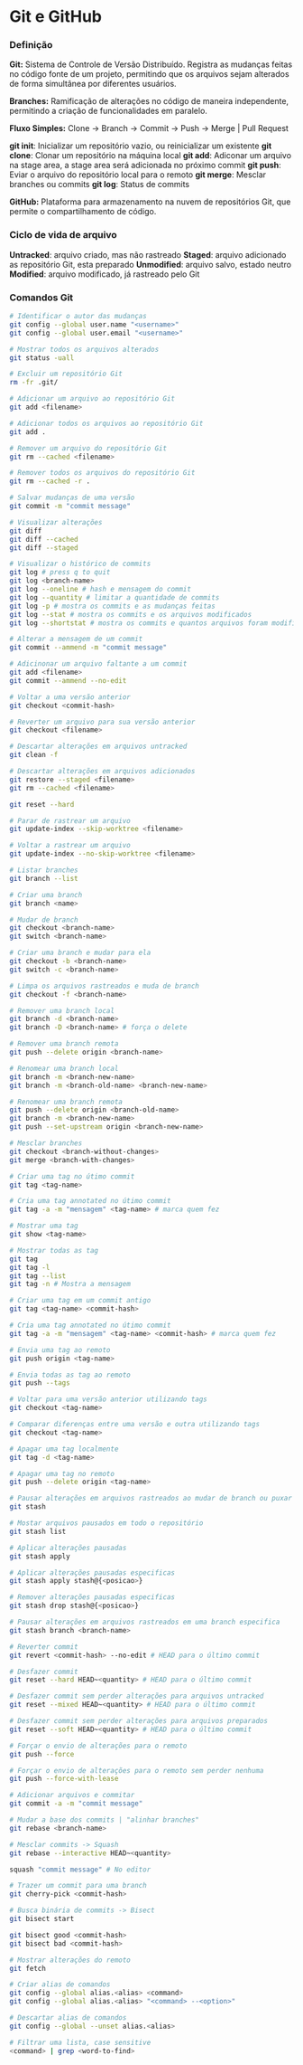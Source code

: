 # Git e GitHub

### Definição

**Git:** Sistema de Controle de Versão Distribuído. Registra as mudanças feitas no código fonte de um projeto, permitindo que os arquivos sejam alterados de forma simultânea por diferentes usuários. 

**Branches:** Ramificação de alterações no código de maneira independente, permitindo a criação de funcionalidades em paralelo.

**Fluxo Simples:** Clone → Branch → Commit → Push → Merge | Pull Request

**git init**: Inicializar um repositório vazio, ou reinicializar um existente
**git clone**: Clonar um repositório na máquina local
**git add**: Adiconar um arquivo na stage area, a stage area será adicionada no próximo commit
**git push**: Eviar o arquivo do repositório local para o remoto
**git merge**: Mesclar branches ou commits
**git log**: Status de commits

**GitHub:** Plataforma para armazenamento na nuvem de repositórios Git, que permite o compartilhamento de código.

### Ciclo de vida de arquivo

**Untracked**: arquivo criado, mas não rastreado
**Staged**: arquivo adicionado as repositório Git, esta preparado
**Unmodified**: arquivo salvo, estado neutro
**Modified**: arquivo modificado, já rastreado pelo Git

### Comandos Git

```bash
# Identificar o autor das mudanças
git config --global user.name "<username>"
git config --global user.email "<username>"

# Mostrar todos os arquivos alterados
git status -uall

# Excluir um repositório Git
rm -fr .git/

# Adicionar um arquivo ao repositório Git
git add <filename>

# Adicionar todos os arquivos ao repositório Git
git add .

# Remover um arquivo do repositório Git
git rm --cached <filename>

# Remover todos os arquivos do repositório Git
git rm --cached -r . 

# Salvar mudanças de uma versão
git commit -m "commit message"

# Visualizar alterações
git diff
git diff --cached
git diff --staged

# Visualizar o histórico de commits
git log # press q to quit 
git log <branch-name> 
git log --oneline # hash e mensagem do commit
git log --quantity # limitar a quantidade de commits
git log -p # mostra os commits e as mudanças feitas
git log --stat # mostra os commits e os arquivos modificados
git log --shortstat # mostra os commits e quantos arquivos foram modificados

# Alterar a mensagem de um commit
git commit --ammend -m "commit message"

# Adicinonar um arquivo faltante a um commit
git add <filename>
git commit --ammend --no-edit

# Voltar a uma versão anterior 
git checkout <commit-hash>

# Reverter um arquivo para sua versão anterior
git checkout <filename>

# Descartar alterações em arquivos untracked
git clean -f

# Descartar alterações em arquivos adicionados
git restore --staged <filename>
git rm --cached <filename>

git reset --hard

# Parar de rastrear um arquivo
git update-index --skip-worktree <filename>

# Voltar a rastrear um arquivo
git update-index --no-skip-worktree <filename>

# Listar branches 
git branch --list

# Criar uma branch 
git branch <name>

# Mudar de branch 
git checkout <branch-name>
git switch <branch-name>

# Criar uma branch e mudar para ela
git checkout -b <branch-name>
git switch -c <branch-name>

# Limpa os arquivos rastreados e muda de branch
git checkout -f <branch-name>

# Remover uma branch local
git branch -d <branch-name>
git branch -D <branch-name> # força o delete

# Remover uma branch remota
git push --delete origin <branch-name>

# Renomear uma branch local
git branch -m <branch-new-name>
git branch -m <branch-old-name> <branch-new-name>

# Renomear uma branch remota
git push --delete origin <branch-old-name>
git branch -m <branch-new-name>
git push --set-upstream origin <branch-new-name>

# Mesclar branches
git checkout <branch-without-changes>
git merge <branch-with-changes>

# Criar uma tag no útimo commit
git tag <tag-name>

# Cria uma tag annotated no útimo commit 
git tag -a -m "mensagem" <tag-name> # marca quem fez

# Mostrar uma tag
git show <tag-name>

# Mostrar todas as tag
git tag
git tag -l
git tag --list
git tag -n # Mostra a mensagem

# Criar uma tag em um commit antigo
git tag <tag-name> <commit-hash>

# Cria uma tag annotated no útimo commit 
git tag -a -m "mensagem" <tag-name> <commit-hash> # marca quem fez

# Envia uma tag ao remoto 
git push origin <tag-name>

# Envia todas as tag ao remoto 
git push --tags

# Voltar para uma versão anterior utilizando tags
git checkout <tag-name>

# Comparar diferenças entre uma versão e outra utilizando tags
git checkout <tag-name>

# Apagar uma tag localmente
git tag -d <tag-name>

# Apagar uma tag no remoto
git push --delete origin <tag-name>

# Pausar alterações em arquivos rastreados ao mudar de branch ou puxar novas alterações
git stash

# Mostar arquivos pausados em todo o repositório
git stash list

# Aplicar alterações pausadas
git stash apply

# Aplicar alterações pausadas especificas
git stash apply stash@{<posicao>}

# Remover alterações pausadas especificas
git stash drop stash@{<posicao>}

# Pausar alterações em arquivos rastreados em uma branch especifica
git stash branch <branch-name>

# Reverter commit
git revert <commit-hash> --no-edit # HEAD para o último commit

# Desfazer commit
git reset --hard HEAD~<quantity> # HEAD para o último commit

# Desfazer commit sem perder alterações para arquivos untracked
git reset --mixed HEAD~<quantity> # HEAD para o último commit

# Desfazer commit sem perder alterações para arquivos preparados
git reset --soft HEAD~<quantity> # HEAD para o último commit

# Forçar o envio de alterações para o remoto
git push --force

# Forçar o envio de alterações para o remoto sem perder nenhuma
git push --force-with-lease

# Adicionar arquivos e commitar 
git commit -a -m "commit message"

# Mudar a base dos commits | "alinhar branches"
git rebase <branch-name>

# Mesclar commits -> Squash
git rebase --interactive HEAD~<quantity>

squash "commit message" # No editor

# Trazer um commit para uma branch
git cherry-pick <commit-hash>

# Busca binária de commits -> Bisect
git bisect start

git bisect good <commit-hash>
git bisect bad <commit-hash>

# Mostrar alterações do remoto
git fetch

# Criar alias de comandos
git config --global alias.<alias> <command>
git config --global alias.<alias> "<command> --<option>"

# Descartar alias de comandos
git config --global --unset alias.<alias>

# Filtrar uma lista, case sensitive
<command> | grep <word-to-find>
```